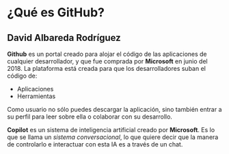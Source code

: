 # ¿Qué es GitHub? 
## David Albareda Rodríguez

**Github** es un portal creado para alojar el código de las aplicaciones de cualquier desarrollador,
y que fue comprada por **Microsoft** en junio del 2018.
La plataforma está creada para que los desarrolladores suban el código de:
- Aplicaciones 
- Herramientas

Como usuario no sólo puedes descargar la aplicación,
sino también entrar a su perfil para leer sobre ella o colaborar con su desarrollo.

**Copilot** es un sistema de inteligencia artificial creado por **Microsoft**.
Es lo que se llama un *sistema conversacional*,
lo que quiere decir que la manera de controlarlo e interactuar con esta IA es a través de un chat.
